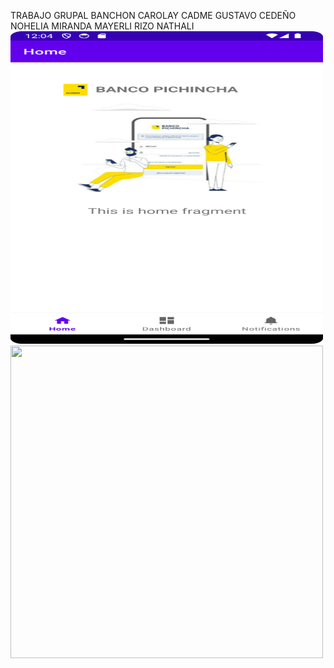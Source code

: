 TRABAJO GRUPAL
BANCHON CAROLAY
CADME GUSTAVO
CEDEÑO NOHELIA
MIRANDA MAYERLI
RIZO NATHALI
<img src="CAPTURA1.png" width= "500" height="500">
<img src="CAPTURA2.png" width= "500" height="500">
